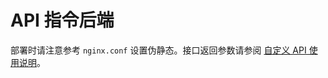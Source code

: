 # API 指令后端

部署时请注意参考 `nginx.conf` 设置伪静态。接口返回参数请参阅 [自定义 API 使用说明](https://github.com/opentdp/wechat-rest/tree/master/wclient#%E8%87%AA%E5%AE%9A%E4%B9%89-api-%E4%BD%BF%E7%94%A8%E8%AF%B4%E6%98%8E)。
